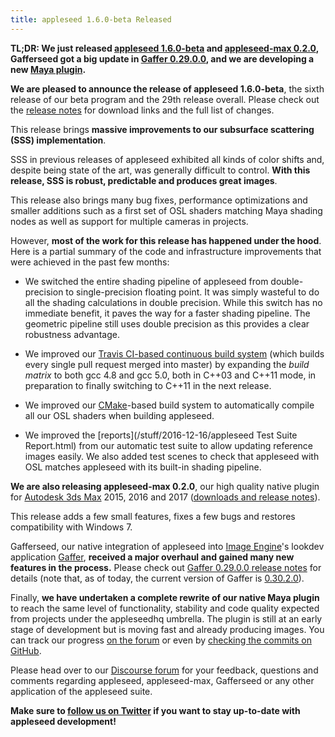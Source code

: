 ```yaml
---
title: appleseed 1.6.0-beta Released
---
```


**TL;DR: We just released [appleseed 1.6.0-beta](https://github.com/appleseedhq/appleseed/releases/tag/1.6.0-beta) and [appleseed-max 0.2.0](https://github.com/appleseedhq/appleseed-max/releases/tag/0.2.0-beta), Gafferseed got a big update in [Gaffer 0.29.0.0](https://github.com/GafferHQ/gaffer/releases/tag/0.29.0.0), and we are developing a new [Maya plugin](https://github.com/appleseedhq/appleseed-maya).**

**We are pleased to announce the release of appleseed 1.6.0-beta**, the sixth release of our beta program and the 29th release overall. Please check out the [release notes](https://github.com/appleseedhq/appleseed/releases/tag/1.6.0-beta) for download links and the full list of changes.

This release brings **massive improvements to our subsurface scattering (SSS) implementation**.

SSS in previous releases of appleseed exhibited all kinds of color shifts and, despite being state of the art, was generally difficult to control. **With this release, SSS is robust, predictable and produces great images**.

This release also brings many bug fixes, performance optimizations and smaller additions such as a first set of OSL shaders matching Maya shading nodes as well as support for multiple cameras in projects.

However, **most of the work for this release has happened under the hood**. Here is a partial summary of the code and infrastructure improvements that were achieved in the past few months:

* We switched the entire shading pipeline of appleseed from double-precision to single-precision floating point. It was simply wasteful to do all the shading calculations in double precision. While this switch has no immediate benefit, it paves the way for a faster shading pipeline. The geometric pipeline still uses double precision as this provides a clear robustness advantage.

* We improved our [Travis CI-based continuous build system](https://travis-ci.org/appleseedhq/appleseed) (which builds every single pull request merged into master) by expanding the *build matrix* to both gcc 4.8 and gcc 5.0, both in C++03 and C++11 mode, in preparation to finally switching to C++11 in the next release.

* We improved our [CMake](https://cmake.org/)-based build system to automatically compile all our OSL shaders when building appleseed.

* We improved the [reports](/stuff/2016-12-16/appleseed Test Suite Report.html) from our automatic test suite to allow updating reference images easily. We also added test scenes to check that appleseed with OSL matches appleseed with its built-in shading pipeline.

**We are also releasing appleseed-max 0.2.0**, our high quality native plugin for [Autodesk 3ds Max](http://www.autodesk.com/products/3ds-max/overview) 2015, 2016 and 2017 ([downloads and release notes](https://github.com/appleseedhq/appleseed-max/releases/tag/0.2.0-beta)).

This release adds a few small features, fixes a few bugs and restores compatibility with Windows 7.

Gafferseed, our native integration of appleseed into [Image Engine](http://image-engine.com/)'s lookdev application [Gaffer](http://www.gafferhq.org/), **received a major overhaul and gained many new features in the process.** Please check out [Gaffer 0.29.0.0 release notes](https://github.com/GafferHQ/gaffer/releases/tag/0.29.0.0) for details (note that, as of today, the current version of Gaffer is [0.30.2.0](https://github.com/GafferHQ/gaffer/releases/tag/0.30.2.0)).

Finally, **we have undertaken a complete rewrite of our native Maya plugin** to reach the same level of functionality, stability and code quality expected from projects under the appleseedhq umbrella. The plugin is still at an early stage of development but is moving fast and already producing images. You can track our progress [on the forum](https://forum.appleseedhq.net/t/maya-plugin-development/129/5) or even by [checking the commits on GitHub](https://github.com/appleseedhq/appleseed-maya/commits/master).

Please head over to our [Discourse forum](https://forum.appleseedhq.net/) for your feedback, questions and comments regarding appleseed, appleseed-max, Gafferseed or any other application of the appleseed suite.

**Make sure to [follow us on Twitter](https://twitter.com/appleseedhq) if you want to stay up-to-date with appleseed development!**
